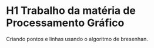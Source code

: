 # H1 Trabalho da matéria de Processamento Gráfico

Criando pontos e linhas usando o algoritmo de bresenhan.
